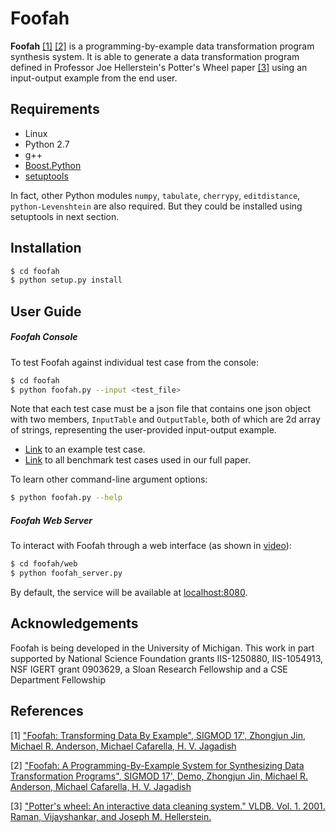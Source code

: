 # Foofah

**Foofah** [[1]](foofah#references) [[2]](foofah#references)  is a programming-by-example data transformation program synthesis system. It is able to generate a data transformation program defined in Professor Joe Hellerstein's Potter's Wheel paper [[3]](foofah#references) using an input-output example from the end user.

## Requirements

 - Linux
 - Python 2.7
 - g++
 - [Boost.Python](http://www.boost.org/doc/libs/1_64_0/libs/python/doc/html/index.html)
 - [setuptools](https://pypi.python.org/pypi/setuptools)

In fact, other Python modules `numpy`, `tabulate`, `cherrypy`, `editdistance`, `python-Levenshtein` are also required. But they could be installed using setuptools in next section.

## Installation
```sh
$ cd foofah
$ python setup.py install
```

## User Guide
##### Foofah Console
To test Foofah against individual test case from the console:
```sh
$ cd foofah
$ python foofah.py --input <test_file>
```
Note that each test case must be a json file that contains one json object with two members, `InputTable` and `OutputTable`, both of which are 2d array of strings, representing the user-provided input-output example.

 - [Link](https://raw.githubusercontent.com/markjin1990/foofah_benchmarks/master/exp0_proactive_wrangling_complex_2.txt) to an example test case.
 - [Link](https://github.com/markjin1990/foofah_benchmarks) to all benchmark test cases used in our full paper.

To learn other command-line argument options:
```sh
$ python foofah.py --help
```

##### Foofah Web Server

To interact with Foofah through a web interface (as shown in [video](https://youtu.be/Ura2pxez_Bo)):
```sh
$ cd foofah/web
$ python foofah_server.py
```
By default, the service will be available at [localhost:8080](http://0.0.0.0:8080).

## Acknowledgements
Foofah is being developed in the University of Michigan. This work in part supported by National Science Foundation grants IIS-1250880, IIS-1054913, NSF IGERT grant 0903629,
a Sloan Research Fellowship and a CSE Department Fellowship

## References
[1] [ "Foofah: Transforming Data By Example", SIGMOD 17',
Zhongjun Jin, Michael R. Anderson, Michael Cafarella, H. V. Jagadish](http://dl.acm.org/authorize?N37756)

[2] ["Foofah: A Programming-By-Example System for Synthesizing Data Transformation Programs", SIGMOD 17', Demo,
Zhongjun Jin, Michael R. Anderson, Michael Cafarella, H. V. Jagadish](http://dl.acm.org/authorize?N37718)

[3] ["Potter's wheel: An interactive data cleaning system." VLDB. Vol. 1. 2001.
Raman, Vijayshankar, and Joseph M. Hellerstein.  ](http://www.vldb.org/conf/2001/P381.pdf)